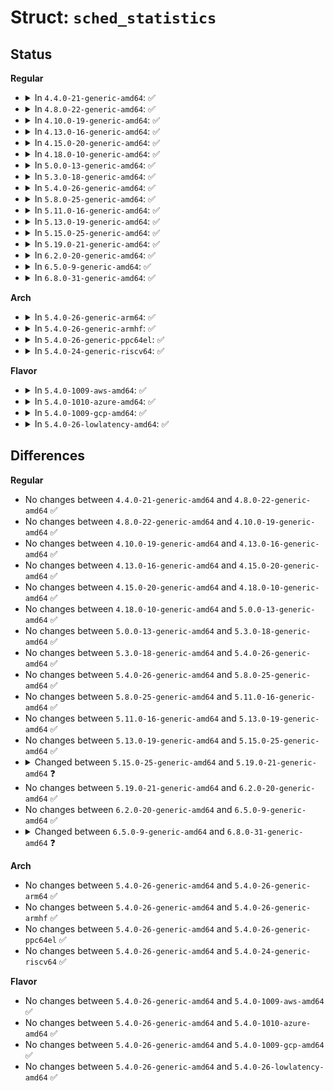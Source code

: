 # Struct: <code>sched_statistics</code>

## Status
<b>Regular</b>
<ul>
<li>
<details>
<summary>In <code>4.4.0-21-generic-amd64</code>: ✅</summary>

```c
struct sched_statistics {
    u64 wait_start;
    u64 wait_max;
    u64 wait_count;
    u64 wait_sum;
    u64 iowait_count;
    u64 iowait_sum;
    u64 sleep_start;
    u64 sleep_max;
    s64 sum_sleep_runtime;
    u64 block_start;
    u64 block_max;
    u64 exec_max;
    u64 slice_max;
    u64 nr_migrations_cold;
    u64 nr_failed_migrations_affine;
    u64 nr_failed_migrations_running;
    u64 nr_failed_migrations_hot;
    u64 nr_forced_migrations;
    u64 nr_wakeups;
    u64 nr_wakeups_sync;
    u64 nr_wakeups_migrate;
    u64 nr_wakeups_local;
    u64 nr_wakeups_remote;
    u64 nr_wakeups_affine;
    u64 nr_wakeups_affine_attempts;
    u64 nr_wakeups_passive;
    u64 nr_wakeups_idle;
}
```
</details>
</li>
<li>
<details>
<summary>In <code>4.8.0-22-generic-amd64</code>: ✅</summary>

```c
struct sched_statistics {
    u64 wait_start;
    u64 wait_max;
    u64 wait_count;
    u64 wait_sum;
    u64 iowait_count;
    u64 iowait_sum;
    u64 sleep_start;
    u64 sleep_max;
    s64 sum_sleep_runtime;
    u64 block_start;
    u64 block_max;
    u64 exec_max;
    u64 slice_max;
    u64 nr_migrations_cold;
    u64 nr_failed_migrations_affine;
    u64 nr_failed_migrations_running;
    u64 nr_failed_migrations_hot;
    u64 nr_forced_migrations;
    u64 nr_wakeups;
    u64 nr_wakeups_sync;
    u64 nr_wakeups_migrate;
    u64 nr_wakeups_local;
    u64 nr_wakeups_remote;
    u64 nr_wakeups_affine;
    u64 nr_wakeups_affine_attempts;
    u64 nr_wakeups_passive;
    u64 nr_wakeups_idle;
}
```
</details>
</li>
<li>
<details>
<summary>In <code>4.10.0-19-generic-amd64</code>: ✅</summary>

```c
struct sched_statistics {
    u64 wait_start;
    u64 wait_max;
    u64 wait_count;
    u64 wait_sum;
    u64 iowait_count;
    u64 iowait_sum;
    u64 sleep_start;
    u64 sleep_max;
    s64 sum_sleep_runtime;
    u64 block_start;
    u64 block_max;
    u64 exec_max;
    u64 slice_max;
    u64 nr_migrations_cold;
    u64 nr_failed_migrations_affine;
    u64 nr_failed_migrations_running;
    u64 nr_failed_migrations_hot;
    u64 nr_forced_migrations;
    u64 nr_wakeups;
    u64 nr_wakeups_sync;
    u64 nr_wakeups_migrate;
    u64 nr_wakeups_local;
    u64 nr_wakeups_remote;
    u64 nr_wakeups_affine;
    u64 nr_wakeups_affine_attempts;
    u64 nr_wakeups_passive;
    u64 nr_wakeups_idle;
}
```
</details>
</li>
<li>
<details>
<summary>In <code>4.13.0-16-generic-amd64</code>: ✅</summary>

```c
struct sched_statistics {
    u64 wait_start;
    u64 wait_max;
    u64 wait_count;
    u64 wait_sum;
    u64 iowait_count;
    u64 iowait_sum;
    u64 sleep_start;
    u64 sleep_max;
    s64 sum_sleep_runtime;
    u64 block_start;
    u64 block_max;
    u64 exec_max;
    u64 slice_max;
    u64 nr_migrations_cold;
    u64 nr_failed_migrations_affine;
    u64 nr_failed_migrations_running;
    u64 nr_failed_migrations_hot;
    u64 nr_forced_migrations;
    u64 nr_wakeups;
    u64 nr_wakeups_sync;
    u64 nr_wakeups_migrate;
    u64 nr_wakeups_local;
    u64 nr_wakeups_remote;
    u64 nr_wakeups_affine;
    u64 nr_wakeups_affine_attempts;
    u64 nr_wakeups_passive;
    u64 nr_wakeups_idle;
}
```
</details>
</li>
<li>
<details>
<summary>In <code>4.15.0-20-generic-amd64</code>: ✅</summary>

```c
struct sched_statistics {
    u64 wait_start;
    u64 wait_max;
    u64 wait_count;
    u64 wait_sum;
    u64 iowait_count;
    u64 iowait_sum;
    u64 sleep_start;
    u64 sleep_max;
    s64 sum_sleep_runtime;
    u64 block_start;
    u64 block_max;
    u64 exec_max;
    u64 slice_max;
    u64 nr_migrations_cold;
    u64 nr_failed_migrations_affine;
    u64 nr_failed_migrations_running;
    u64 nr_failed_migrations_hot;
    u64 nr_forced_migrations;
    u64 nr_wakeups;
    u64 nr_wakeups_sync;
    u64 nr_wakeups_migrate;
    u64 nr_wakeups_local;
    u64 nr_wakeups_remote;
    u64 nr_wakeups_affine;
    u64 nr_wakeups_affine_attempts;
    u64 nr_wakeups_passive;
    u64 nr_wakeups_idle;
}
```
</details>
</li>
<li>
<details>
<summary>In <code>4.18.0-10-generic-amd64</code>: ✅</summary>

```c
struct sched_statistics {
    u64 wait_start;
    u64 wait_max;
    u64 wait_count;
    u64 wait_sum;
    u64 iowait_count;
    u64 iowait_sum;
    u64 sleep_start;
    u64 sleep_max;
    s64 sum_sleep_runtime;
    u64 block_start;
    u64 block_max;
    u64 exec_max;
    u64 slice_max;
    u64 nr_migrations_cold;
    u64 nr_failed_migrations_affine;
    u64 nr_failed_migrations_running;
    u64 nr_failed_migrations_hot;
    u64 nr_forced_migrations;
    u64 nr_wakeups;
    u64 nr_wakeups_sync;
    u64 nr_wakeups_migrate;
    u64 nr_wakeups_local;
    u64 nr_wakeups_remote;
    u64 nr_wakeups_affine;
    u64 nr_wakeups_affine_attempts;
    u64 nr_wakeups_passive;
    u64 nr_wakeups_idle;
}
```
</details>
</li>
<li>
<details>
<summary>In <code>5.0.0-13-generic-amd64</code>: ✅</summary>

```c
struct sched_statistics {
    u64 wait_start;
    u64 wait_max;
    u64 wait_count;
    u64 wait_sum;
    u64 iowait_count;
    u64 iowait_sum;
    u64 sleep_start;
    u64 sleep_max;
    s64 sum_sleep_runtime;
    u64 block_start;
    u64 block_max;
    u64 exec_max;
    u64 slice_max;
    u64 nr_migrations_cold;
    u64 nr_failed_migrations_affine;
    u64 nr_failed_migrations_running;
    u64 nr_failed_migrations_hot;
    u64 nr_forced_migrations;
    u64 nr_wakeups;
    u64 nr_wakeups_sync;
    u64 nr_wakeups_migrate;
    u64 nr_wakeups_local;
    u64 nr_wakeups_remote;
    u64 nr_wakeups_affine;
    u64 nr_wakeups_affine_attempts;
    u64 nr_wakeups_passive;
    u64 nr_wakeups_idle;
}
```
</details>
</li>
<li>
<details>
<summary>In <code>5.3.0-18-generic-amd64</code>: ✅</summary>

```c
struct sched_statistics {
    u64 wait_start;
    u64 wait_max;
    u64 wait_count;
    u64 wait_sum;
    u64 iowait_count;
    u64 iowait_sum;
    u64 sleep_start;
    u64 sleep_max;
    s64 sum_sleep_runtime;
    u64 block_start;
    u64 block_max;
    u64 exec_max;
    u64 slice_max;
    u64 nr_migrations_cold;
    u64 nr_failed_migrations_affine;
    u64 nr_failed_migrations_running;
    u64 nr_failed_migrations_hot;
    u64 nr_forced_migrations;
    u64 nr_wakeups;
    u64 nr_wakeups_sync;
    u64 nr_wakeups_migrate;
    u64 nr_wakeups_local;
    u64 nr_wakeups_remote;
    u64 nr_wakeups_affine;
    u64 nr_wakeups_affine_attempts;
    u64 nr_wakeups_passive;
    u64 nr_wakeups_idle;
}
```
</details>
</li>
<li>
<details>
<summary>In <code>5.4.0-26-generic-amd64</code>: ✅</summary>

```c
struct sched_statistics {
    u64 wait_start;
    u64 wait_max;
    u64 wait_count;
    u64 wait_sum;
    u64 iowait_count;
    u64 iowait_sum;
    u64 sleep_start;
    u64 sleep_max;
    s64 sum_sleep_runtime;
    u64 block_start;
    u64 block_max;
    u64 exec_max;
    u64 slice_max;
    u64 nr_migrations_cold;
    u64 nr_failed_migrations_affine;
    u64 nr_failed_migrations_running;
    u64 nr_failed_migrations_hot;
    u64 nr_forced_migrations;
    u64 nr_wakeups;
    u64 nr_wakeups_sync;
    u64 nr_wakeups_migrate;
    u64 nr_wakeups_local;
    u64 nr_wakeups_remote;
    u64 nr_wakeups_affine;
    u64 nr_wakeups_affine_attempts;
    u64 nr_wakeups_passive;
    u64 nr_wakeups_idle;
}
```
</details>
</li>
<li>
<details>
<summary>In <code>5.8.0-25-generic-amd64</code>: ✅</summary>

```c
struct sched_statistics {
    u64 wait_start;
    u64 wait_max;
    u64 wait_count;
    u64 wait_sum;
    u64 iowait_count;
    u64 iowait_sum;
    u64 sleep_start;
    u64 sleep_max;
    s64 sum_sleep_runtime;
    u64 block_start;
    u64 block_max;
    u64 exec_max;
    u64 slice_max;
    u64 nr_migrations_cold;
    u64 nr_failed_migrations_affine;
    u64 nr_failed_migrations_running;
    u64 nr_failed_migrations_hot;
    u64 nr_forced_migrations;
    u64 nr_wakeups;
    u64 nr_wakeups_sync;
    u64 nr_wakeups_migrate;
    u64 nr_wakeups_local;
    u64 nr_wakeups_remote;
    u64 nr_wakeups_affine;
    u64 nr_wakeups_affine_attempts;
    u64 nr_wakeups_passive;
    u64 nr_wakeups_idle;
}
```
</details>
</li>
<li>
<details>
<summary>In <code>5.11.0-16-generic-amd64</code>: ✅</summary>

```c
struct sched_statistics {
    u64 wait_start;
    u64 wait_max;
    u64 wait_count;
    u64 wait_sum;
    u64 iowait_count;
    u64 iowait_sum;
    u64 sleep_start;
    u64 sleep_max;
    s64 sum_sleep_runtime;
    u64 block_start;
    u64 block_max;
    u64 exec_max;
    u64 slice_max;
    u64 nr_migrations_cold;
    u64 nr_failed_migrations_affine;
    u64 nr_failed_migrations_running;
    u64 nr_failed_migrations_hot;
    u64 nr_forced_migrations;
    u64 nr_wakeups;
    u64 nr_wakeups_sync;
    u64 nr_wakeups_migrate;
    u64 nr_wakeups_local;
    u64 nr_wakeups_remote;
    u64 nr_wakeups_affine;
    u64 nr_wakeups_affine_attempts;
    u64 nr_wakeups_passive;
    u64 nr_wakeups_idle;
}
```
</details>
</li>
<li>
<details>
<summary>In <code>5.13.0-19-generic-amd64</code>: ✅</summary>

```c
struct sched_statistics {
    u64 wait_start;
    u64 wait_max;
    u64 wait_count;
    u64 wait_sum;
    u64 iowait_count;
    u64 iowait_sum;
    u64 sleep_start;
    u64 sleep_max;
    s64 sum_sleep_runtime;
    u64 block_start;
    u64 block_max;
    u64 exec_max;
    u64 slice_max;
    u64 nr_migrations_cold;
    u64 nr_failed_migrations_affine;
    u64 nr_failed_migrations_running;
    u64 nr_failed_migrations_hot;
    u64 nr_forced_migrations;
    u64 nr_wakeups;
    u64 nr_wakeups_sync;
    u64 nr_wakeups_migrate;
    u64 nr_wakeups_local;
    u64 nr_wakeups_remote;
    u64 nr_wakeups_affine;
    u64 nr_wakeups_affine_attempts;
    u64 nr_wakeups_passive;
    u64 nr_wakeups_idle;
}
```
</details>
</li>
<li>
<details>
<summary>In <code>5.15.0-25-generic-amd64</code>: ✅</summary>

```c
struct sched_statistics {
    u64 wait_start;
    u64 wait_max;
    u64 wait_count;
    u64 wait_sum;
    u64 iowait_count;
    u64 iowait_sum;
    u64 sleep_start;
    u64 sleep_max;
    s64 sum_sleep_runtime;
    u64 block_start;
    u64 block_max;
    u64 exec_max;
    u64 slice_max;
    u64 nr_migrations_cold;
    u64 nr_failed_migrations_affine;
    u64 nr_failed_migrations_running;
    u64 nr_failed_migrations_hot;
    u64 nr_forced_migrations;
    u64 nr_wakeups;
    u64 nr_wakeups_sync;
    u64 nr_wakeups_migrate;
    u64 nr_wakeups_local;
    u64 nr_wakeups_remote;
    u64 nr_wakeups_affine;
    u64 nr_wakeups_affine_attempts;
    u64 nr_wakeups_passive;
    u64 nr_wakeups_idle;
}
```
</details>
</li>
<li>
<details>
<summary>In <code>5.19.0-21-generic-amd64</code>: ✅</summary>

```c
struct sched_statistics {
    u64 wait_start;
    u64 wait_max;
    u64 wait_count;
    u64 wait_sum;
    u64 iowait_count;
    u64 iowait_sum;
    u64 sleep_start;
    u64 sleep_max;
    s64 sum_sleep_runtime;
    u64 block_start;
    u64 block_max;
    s64 sum_block_runtime;
    u64 exec_max;
    u64 slice_max;
    u64 nr_migrations_cold;
    u64 nr_failed_migrations_affine;
    u64 nr_failed_migrations_running;
    u64 nr_failed_migrations_hot;
    u64 nr_forced_migrations;
    u64 nr_wakeups;
    u64 nr_wakeups_sync;
    u64 nr_wakeups_migrate;
    u64 nr_wakeups_local;
    u64 nr_wakeups_remote;
    u64 nr_wakeups_affine;
    u64 nr_wakeups_affine_attempts;
    u64 nr_wakeups_passive;
    u64 nr_wakeups_idle;
    u64 core_forceidle_sum;
}
```
</details>
</li>
<li>
<details>
<summary>In <code>6.2.0-20-generic-amd64</code>: ✅</summary>

```c
struct sched_statistics {
    u64 wait_start;
    u64 wait_max;
    u64 wait_count;
    u64 wait_sum;
    u64 iowait_count;
    u64 iowait_sum;
    u64 sleep_start;
    u64 sleep_max;
    s64 sum_sleep_runtime;
    u64 block_start;
    u64 block_max;
    s64 sum_block_runtime;
    u64 exec_max;
    u64 slice_max;
    u64 nr_migrations_cold;
    u64 nr_failed_migrations_affine;
    u64 nr_failed_migrations_running;
    u64 nr_failed_migrations_hot;
    u64 nr_forced_migrations;
    u64 nr_wakeups;
    u64 nr_wakeups_sync;
    u64 nr_wakeups_migrate;
    u64 nr_wakeups_local;
    u64 nr_wakeups_remote;
    u64 nr_wakeups_affine;
    u64 nr_wakeups_affine_attempts;
    u64 nr_wakeups_passive;
    u64 nr_wakeups_idle;
    u64 core_forceidle_sum;
}
```
</details>
</li>
<li>
<details>
<summary>In <code>6.5.0-9-generic-amd64</code>: ✅</summary>

```c
struct sched_statistics {
    u64 wait_start;
    u64 wait_max;
    u64 wait_count;
    u64 wait_sum;
    u64 iowait_count;
    u64 iowait_sum;
    u64 sleep_start;
    u64 sleep_max;
    s64 sum_sleep_runtime;
    u64 block_start;
    u64 block_max;
    s64 sum_block_runtime;
    u64 exec_max;
    u64 slice_max;
    u64 nr_migrations_cold;
    u64 nr_failed_migrations_affine;
    u64 nr_failed_migrations_running;
    u64 nr_failed_migrations_hot;
    u64 nr_forced_migrations;
    u64 nr_wakeups;
    u64 nr_wakeups_sync;
    u64 nr_wakeups_migrate;
    u64 nr_wakeups_local;
    u64 nr_wakeups_remote;
    u64 nr_wakeups_affine;
    u64 nr_wakeups_affine_attempts;
    u64 nr_wakeups_passive;
    u64 nr_wakeups_idle;
    u64 core_forceidle_sum;
}
```
</details>
</li>
<li>
<details>
<summary>In <code>6.8.0-31-generic-amd64</code>: ✅</summary>

```c
struct sched_statistics {
    u64 wait_start;
    u64 wait_max;
    u64 wait_count;
    u64 wait_sum;
    u64 iowait_count;
    u64 iowait_sum;
    u64 sleep_start;
    u64 sleep_max;
    s64 sum_sleep_runtime;
    u64 block_start;
    u64 block_max;
    s64 sum_block_runtime;
    s64 exec_max;
    u64 slice_max;
    u64 nr_migrations_cold;
    u64 nr_failed_migrations_affine;
    u64 nr_failed_migrations_running;
    u64 nr_failed_migrations_hot;
    u64 nr_forced_migrations;
    u64 nr_wakeups;
    u64 nr_wakeups_sync;
    u64 nr_wakeups_migrate;
    u64 nr_wakeups_local;
    u64 nr_wakeups_remote;
    u64 nr_wakeups_affine;
    u64 nr_wakeups_affine_attempts;
    u64 nr_wakeups_passive;
    u64 nr_wakeups_idle;
    u64 core_forceidle_sum;
}
```
</details>
</li>
</ul>
<b>Arch</b>
<ul>
<li>
<details>
<summary>In <code>5.4.0-26-generic-arm64</code>: ✅</summary>

```c
struct sched_statistics {
    u64 wait_start;
    u64 wait_max;
    u64 wait_count;
    u64 wait_sum;
    u64 iowait_count;
    u64 iowait_sum;
    u64 sleep_start;
    u64 sleep_max;
    s64 sum_sleep_runtime;
    u64 block_start;
    u64 block_max;
    u64 exec_max;
    u64 slice_max;
    u64 nr_migrations_cold;
    u64 nr_failed_migrations_affine;
    u64 nr_failed_migrations_running;
    u64 nr_failed_migrations_hot;
    u64 nr_forced_migrations;
    u64 nr_wakeups;
    u64 nr_wakeups_sync;
    u64 nr_wakeups_migrate;
    u64 nr_wakeups_local;
    u64 nr_wakeups_remote;
    u64 nr_wakeups_affine;
    u64 nr_wakeups_affine_attempts;
    u64 nr_wakeups_passive;
    u64 nr_wakeups_idle;
}
```
</details>
</li>
<li>
<details>
<summary>In <code>5.4.0-26-generic-armhf</code>: ✅</summary>

```c
struct sched_statistics {
    u64 wait_start;
    u64 wait_max;
    u64 wait_count;
    u64 wait_sum;
    u64 iowait_count;
    u64 iowait_sum;
    u64 sleep_start;
    u64 sleep_max;
    s64 sum_sleep_runtime;
    u64 block_start;
    u64 block_max;
    u64 exec_max;
    u64 slice_max;
    u64 nr_migrations_cold;
    u64 nr_failed_migrations_affine;
    u64 nr_failed_migrations_running;
    u64 nr_failed_migrations_hot;
    u64 nr_forced_migrations;
    u64 nr_wakeups;
    u64 nr_wakeups_sync;
    u64 nr_wakeups_migrate;
    u64 nr_wakeups_local;
    u64 nr_wakeups_remote;
    u64 nr_wakeups_affine;
    u64 nr_wakeups_affine_attempts;
    u64 nr_wakeups_passive;
    u64 nr_wakeups_idle;
}
```
</details>
</li>
<li>
<details>
<summary>In <code>5.4.0-26-generic-ppc64el</code>: ✅</summary>

```c
struct sched_statistics {
    u64 wait_start;
    u64 wait_max;
    u64 wait_count;
    u64 wait_sum;
    u64 iowait_count;
    u64 iowait_sum;
    u64 sleep_start;
    u64 sleep_max;
    s64 sum_sleep_runtime;
    u64 block_start;
    u64 block_max;
    u64 exec_max;
    u64 slice_max;
    u64 nr_migrations_cold;
    u64 nr_failed_migrations_affine;
    u64 nr_failed_migrations_running;
    u64 nr_failed_migrations_hot;
    u64 nr_forced_migrations;
    u64 nr_wakeups;
    u64 nr_wakeups_sync;
    u64 nr_wakeups_migrate;
    u64 nr_wakeups_local;
    u64 nr_wakeups_remote;
    u64 nr_wakeups_affine;
    u64 nr_wakeups_affine_attempts;
    u64 nr_wakeups_passive;
    u64 nr_wakeups_idle;
}
```
</details>
</li>
<li>
<details>
<summary>In <code>5.4.0-24-generic-riscv64</code>: ✅</summary>

```c
struct sched_statistics {
    u64 wait_start;
    u64 wait_max;
    u64 wait_count;
    u64 wait_sum;
    u64 iowait_count;
    u64 iowait_sum;
    u64 sleep_start;
    u64 sleep_max;
    s64 sum_sleep_runtime;
    u64 block_start;
    u64 block_max;
    u64 exec_max;
    u64 slice_max;
    u64 nr_migrations_cold;
    u64 nr_failed_migrations_affine;
    u64 nr_failed_migrations_running;
    u64 nr_failed_migrations_hot;
    u64 nr_forced_migrations;
    u64 nr_wakeups;
    u64 nr_wakeups_sync;
    u64 nr_wakeups_migrate;
    u64 nr_wakeups_local;
    u64 nr_wakeups_remote;
    u64 nr_wakeups_affine;
    u64 nr_wakeups_affine_attempts;
    u64 nr_wakeups_passive;
    u64 nr_wakeups_idle;
}
```
</details>
</li>
</ul>
<b>Flavor</b>
<ul>
<li>
<details>
<summary>In <code>5.4.0-1009-aws-amd64</code>: ✅</summary>

```c
struct sched_statistics {
    u64 wait_start;
    u64 wait_max;
    u64 wait_count;
    u64 wait_sum;
    u64 iowait_count;
    u64 iowait_sum;
    u64 sleep_start;
    u64 sleep_max;
    s64 sum_sleep_runtime;
    u64 block_start;
    u64 block_max;
    u64 exec_max;
    u64 slice_max;
    u64 nr_migrations_cold;
    u64 nr_failed_migrations_affine;
    u64 nr_failed_migrations_running;
    u64 nr_failed_migrations_hot;
    u64 nr_forced_migrations;
    u64 nr_wakeups;
    u64 nr_wakeups_sync;
    u64 nr_wakeups_migrate;
    u64 nr_wakeups_local;
    u64 nr_wakeups_remote;
    u64 nr_wakeups_affine;
    u64 nr_wakeups_affine_attempts;
    u64 nr_wakeups_passive;
    u64 nr_wakeups_idle;
}
```
</details>
</li>
<li>
<details>
<summary>In <code>5.4.0-1010-azure-amd64</code>: ✅</summary>

```c
struct sched_statistics {
    u64 wait_start;
    u64 wait_max;
    u64 wait_count;
    u64 wait_sum;
    u64 iowait_count;
    u64 iowait_sum;
    u64 sleep_start;
    u64 sleep_max;
    s64 sum_sleep_runtime;
    u64 block_start;
    u64 block_max;
    u64 exec_max;
    u64 slice_max;
    u64 nr_migrations_cold;
    u64 nr_failed_migrations_affine;
    u64 nr_failed_migrations_running;
    u64 nr_failed_migrations_hot;
    u64 nr_forced_migrations;
    u64 nr_wakeups;
    u64 nr_wakeups_sync;
    u64 nr_wakeups_migrate;
    u64 nr_wakeups_local;
    u64 nr_wakeups_remote;
    u64 nr_wakeups_affine;
    u64 nr_wakeups_affine_attempts;
    u64 nr_wakeups_passive;
    u64 nr_wakeups_idle;
}
```
</details>
</li>
<li>
<details>
<summary>In <code>5.4.0-1009-gcp-amd64</code>: ✅</summary>

```c
struct sched_statistics {
    u64 wait_start;
    u64 wait_max;
    u64 wait_count;
    u64 wait_sum;
    u64 iowait_count;
    u64 iowait_sum;
    u64 sleep_start;
    u64 sleep_max;
    s64 sum_sleep_runtime;
    u64 block_start;
    u64 block_max;
    u64 exec_max;
    u64 slice_max;
    u64 nr_migrations_cold;
    u64 nr_failed_migrations_affine;
    u64 nr_failed_migrations_running;
    u64 nr_failed_migrations_hot;
    u64 nr_forced_migrations;
    u64 nr_wakeups;
    u64 nr_wakeups_sync;
    u64 nr_wakeups_migrate;
    u64 nr_wakeups_local;
    u64 nr_wakeups_remote;
    u64 nr_wakeups_affine;
    u64 nr_wakeups_affine_attempts;
    u64 nr_wakeups_passive;
    u64 nr_wakeups_idle;
}
```
</details>
</li>
<li>
<details>
<summary>In <code>5.4.0-26-lowlatency-amd64</code>: ✅</summary>

```c
struct sched_statistics {
    u64 wait_start;
    u64 wait_max;
    u64 wait_count;
    u64 wait_sum;
    u64 iowait_count;
    u64 iowait_sum;
    u64 sleep_start;
    u64 sleep_max;
    s64 sum_sleep_runtime;
    u64 block_start;
    u64 block_max;
    u64 exec_max;
    u64 slice_max;
    u64 nr_migrations_cold;
    u64 nr_failed_migrations_affine;
    u64 nr_failed_migrations_running;
    u64 nr_failed_migrations_hot;
    u64 nr_forced_migrations;
    u64 nr_wakeups;
    u64 nr_wakeups_sync;
    u64 nr_wakeups_migrate;
    u64 nr_wakeups_local;
    u64 nr_wakeups_remote;
    u64 nr_wakeups_affine;
    u64 nr_wakeups_affine_attempts;
    u64 nr_wakeups_passive;
    u64 nr_wakeups_idle;
}
```
</details>
</li>
</ul>

## Differences
<b>Regular</b>
<ul>
<li>
No changes between <code>4.4.0-21-generic-amd64</code> and <code>4.8.0-22-generic-amd64</code> ✅
</li>
<li>
No changes between <code>4.8.0-22-generic-amd64</code> and <code>4.10.0-19-generic-amd64</code> ✅
</li>
<li>
No changes between <code>4.10.0-19-generic-amd64</code> and <code>4.13.0-16-generic-amd64</code> ✅
</li>
<li>
No changes between <code>4.13.0-16-generic-amd64</code> and <code>4.15.0-20-generic-amd64</code> ✅
</li>
<li>
No changes between <code>4.15.0-20-generic-amd64</code> and <code>4.18.0-10-generic-amd64</code> ✅
</li>
<li>
No changes between <code>4.18.0-10-generic-amd64</code> and <code>5.0.0-13-generic-amd64</code> ✅
</li>
<li>
No changes between <code>5.0.0-13-generic-amd64</code> and <code>5.3.0-18-generic-amd64</code> ✅
</li>
<li>
No changes between <code>5.3.0-18-generic-amd64</code> and <code>5.4.0-26-generic-amd64</code> ✅
</li>
<li>
No changes between <code>5.4.0-26-generic-amd64</code> and <code>5.8.0-25-generic-amd64</code> ✅
</li>
<li>
No changes between <code>5.8.0-25-generic-amd64</code> and <code>5.11.0-16-generic-amd64</code> ✅
</li>
<li>
No changes between <code>5.11.0-16-generic-amd64</code> and <code>5.13.0-19-generic-amd64</code> ✅
</li>
<li>
No changes between <code>5.13.0-19-generic-amd64</code> and <code>5.15.0-25-generic-amd64</code> ✅
</li>
<li>
<details>
<summary>Changed between <code>5.15.0-25-generic-amd64</code> and <code>5.19.0-21-generic-amd64</code> ❓</summary>
<ul>
<li>
<b>Field added. </b>
<code>s64 sum_block_runtime</code>
</li>
<li>
<b>Field added. </b>
<code>u64 core_forceidle_sum</code>
</li>
</ul>
</details>
</li>
<li>
No changes between <code>5.19.0-21-generic-amd64</code> and <code>6.2.0-20-generic-amd64</code> ✅
</li>
<li>
No changes between <code>6.2.0-20-generic-amd64</code> and <code>6.5.0-9-generic-amd64</code> ✅
</li>
<li>
<details>
<summary>Changed between <code>6.5.0-9-generic-amd64</code> and <code>6.8.0-31-generic-amd64</code> ❓</summary>
<ul>
<li>
<b>Field type changed. </b>
<code>u64 exec_max</code> ➡️ <code>s64 exec_max</code>
</li>
</ul>
</details>
</li>
</ul>
<b>Arch</b>
<ul>
<li>
No changes between <code>5.4.0-26-generic-amd64</code> and <code>5.4.0-26-generic-arm64</code> ✅
</li>
<li>
No changes between <code>5.4.0-26-generic-amd64</code> and <code>5.4.0-26-generic-armhf</code> ✅
</li>
<li>
No changes between <code>5.4.0-26-generic-amd64</code> and <code>5.4.0-26-generic-ppc64el</code> ✅
</li>
<li>
No changes between <code>5.4.0-26-generic-amd64</code> and <code>5.4.0-24-generic-riscv64</code> ✅
</li>
</ul>
<b>Flavor</b>
<ul>
<li>
No changes between <code>5.4.0-26-generic-amd64</code> and <code>5.4.0-1009-aws-amd64</code> ✅
</li>
<li>
No changes between <code>5.4.0-26-generic-amd64</code> and <code>5.4.0-1010-azure-amd64</code> ✅
</li>
<li>
No changes between <code>5.4.0-26-generic-amd64</code> and <code>5.4.0-1009-gcp-amd64</code> ✅
</li>
<li>
No changes between <code>5.4.0-26-generic-amd64</code> and <code>5.4.0-26-lowlatency-amd64</code> ✅
</li>
</ul>
